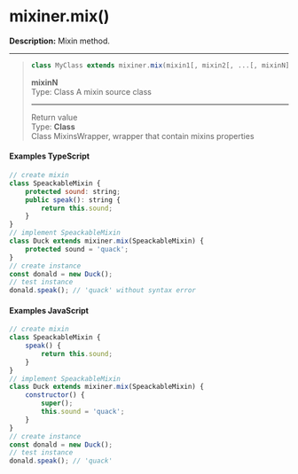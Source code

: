 # mixiner.mix\(\)

**Description:** Mixin method.

---
> ```javascript
> class MyClass extends mixiner.mix(mixin1[, mixin2[, ...[, mixinN]]]) {}
> ```
> 
> **mixinN**  
> Type: Class
> A mixin source class
> 
> ---
> 
> Return value  
> Type: **Class**  
> Class MixinsWrapper, wrapper that contain mixins properties
> 

#### Examples TypeScript

```javascript
// create mixin
class SpeackableMixin {
    protected sound: string;
    public speak(): string {
        return this.sound;
    }
}
// implement SpeackableMixin
class Duck extends mixiner.mix(SpeackableMixin) {
    protected sound = 'quack';
}
// create instance
const donald = new Duck();
// test instance
donald.speak(); // 'quack' without syntax error
```

#### Examples JavaScript

```javascript
// create mixin
class SpeackableMixin {
    speak() {
        return this.sound;
    }
}
// implement SpeackableMixin
class Duck extends mixiner.mix(SpeackableMixin) {
    constructor() {
        super();
        this.sound = 'quack';
    }
}
// create instance
const donald = new Duck();
// test instance
donald.speak(); // 'quack'
```
